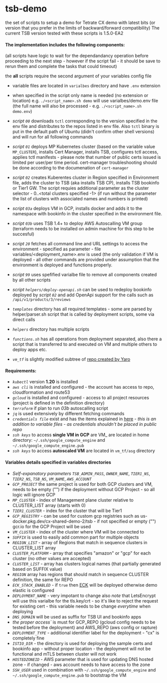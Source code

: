 # tsb-demo

the set of scripts to setup a demo for Tetrate CX demo with latest bits (or version that you prefer in the limits of backward/forward compatibility)
The current TSB version tested with these scripts is 1.5.0-EA2

#### The implementation includes the following components:
(all scripts have logic to wait for the dependandancy operation before proceeding to the next step - however if the script fail - it should be save to rerun them and complete the tasks that could timeout)

the **all** scripts require the second argument of your variables config file
- variable files are located in `varialbes` directory and have `.env` extension
- when specified in the script only name is needed (no extension or location) e.g. `./<script_name>.sh demo` will use varialbes/demo.env file (the full name will also be processed - e.g. `./<script_name>.sh demo.env`)

- _script `00`_ downloads `tctl` corresponding to the version specified in the env file and distributes to the repos listed in env file. Also `tctl` binary is put in the default path of Ubuntu (didn't confirm other shell versions) and will run for all following commands
- _script `01`_ deploys MP Kubernetes cluster (based on the variable value `MP_CLUSTER`), installs Cert Manager, installs TSB, configures tctl access, applies tctl manifests - please note that number of public certs issued is limited per user/per time period. cert-manager troubleshooting should be done according to the documenation of `cert-manager`
- _script `02`_ creates Kuberentes cluster in Region specified in Environment file, adds the cluster to TSB (aka installs TSB CP), installs TSB bookinfo or Tier1 GW. The script requies additional parameter as the cluster selector - 0..<total clusters specified -1> (if run without the parameter the list of clusters with associated names and numbers is printed)
- _script `03a`_ deploys VM in GCP, installs docker and adds it to the namespace with bookinfo in the cluster specified in the environment file.
- _script `03b`_ uses TSB 1.4+ to deploy AWS Autoscalling VM group (terraform needs to be installed on admin machine for this step to be succesful)
- _script `20`_ fetches all command line and URL settings to access the environment -  specified as parameter - file variables/<deployment_name>.env is used (the only validation if VM is deployed - all other commands are provided under assumption that the environment is deployed and functions properly.
- _script `99`_ uses spefified varialbe file to remove all components created by all other scripts
- _script `helpers/deploy-openapi.sh`_ can be used to redeploy bookinfo deployed by _script `02`_ and add OpenApi support for the calls such as `/api/v1/products/3/reviews`

- _`templates`_ directory has all required templates - some are parsed by helper/parser.sh script that is called by deployment scripts, some via direct calls
- _`helpers`_ directory has multiple scripts
- _`functions.sh`_ has all operations from deployment separated, also there a script that is transferred to and executed on VM and multiple others to deploy apps etc.
- _`vm_tf`_ is slightly modified subtree of [repo created by Yaro](https://github.com/tetrateio/onboarding-quickstart-terraform)

#### Requirements:
- _`kubectl`_ version **1.20** is installed
- _`aws cli`_ is installed and configured - the account has access to repo, cloudformation and route53
- _`gcloud`_ is installed and configured - access to all project resources (project is defined in the definition directory)
- _`terraform`_ if plan to run _03b_ autoscalling script
- _`jq`_ is used extensively by different fetching commands
- _`credentials file`_ exist and has the items explained in [here](credentials.md) - *this is an addition to variable files - as credentials shouldn't be placed in public repo*
- _`ssh keys`_ to access **single VM in GCP** are VM_ are located in home directory: `~/.ssh/google_compute_engine` and `~/.ssh/google_compute_engine.pub`
- _`ssh keys`_ to access **autoscaled VM** are located in `vm_tf/asg` directory


#### Variables details specified in variables directories

- _Self-expanatory parameters_ _`TSB_ADMIN_PASS`_, _`OWNER_NAME`_, _`TIER1_NS`_, _`TIER2_NS`_, _`TSB_NS`_, _`VM_NAME`_, _`AWS_ACCOUNT`_ 
- _`GCP_PROJECT`_ the same project is used for both GCP clusters and VM, needs to be empty ("") if the deployment without GCP Project - so all logic will ignore GCP
- _`MP_CLUSTER`_ - index of Management plane cluster relative to CLUSTER_LIST array (starts with 0)
- _`TIER1_CLUSTER`_ - index for the cluster that will be Tier1
- _`GCP_REGISTRY`_ - can be used for custom gcp registries such as us-docker.pkg.dev/cx-shared-demo-2/tsb - if not specified or empty ("") gcr.io for the GCP Project will be used
- _`VM_CLUSTER`_ - index of the cluster where VM will be connected to
- _`SUFFIX`_ is used to easily add common part for multiple objects
- _`REGION_LIST`_ - array of Regions that match in sequence clusters in CLUSTER_LIST array
- _`CLUSTER_PLATFORM`_ - array that specifies "amazon" or "gcp" for each cluster (no other values are accepted)
- _`CLUSTER_LIST`_ - array has clusters logical names (that partially generated based on SUFFIX value)
- _`REGION`_ array has regions that should match in sequence CLUSTER definition, the same for REPO
- _`ECK_STACK_ENABLED`_ - if `true` then [ECK](https://www.elastic.co/guide/en/cloud-on-k8s/current/k8s-overview.html) will be deployed otherwise demo elastic is configured
- _`DEPLOYMENT_NAME`_ - very impotant to change also _note_ that LetsEncrypt will use this varialbe for the tls.key/crt - so it's like to reject the request for existing cert - this variable needs to be change _everytime_ when deploying
- _`DNS_DOMAIN`_ will be used as suffix for TSB UI and bookinfo apps
- _the proper access`_ is must for GCP_REPO (gcloud config needs to be tested before the deployment) and AWS_REPO (aws config or rapture)
- _`DEPLOYMENT_TYPE`_ - additional identifier label for the deployment - "cx" is completely fine
- _`ISTIO_DIR`_ - the directory is used for deploying the sample certs and bookinfo app - without proper location - the deployment will not be functional and mTLS between cluster will not work
- _`HOSTEDZONEID`_ - AWS parameter that is used for updating DNS hosted zone - if changed - aws account needs to have access to the zone 
- _`SSH_USER`_ used in combination with `~/.ssh/google_compute_engine` and `~/.ssh/google_compute_engine.pub` to bootstrap the VM

